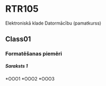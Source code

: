 # RTR105
Elektroniskā klade Datormācību (pamatkurss)
## Class01
### Formatēšanas piemēri
##### Saraksts 1
*OOO1
*OOO2
*OOO3
